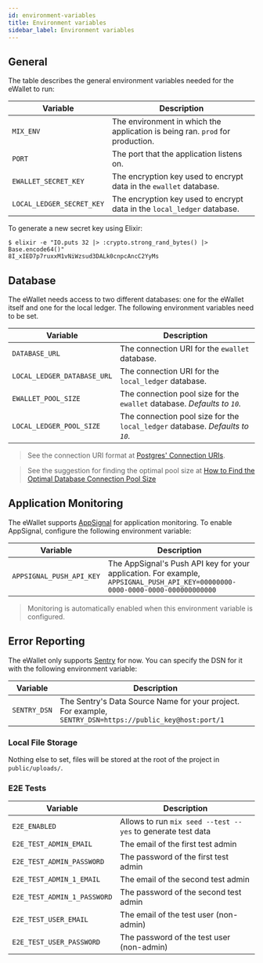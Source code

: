 ```yaml
---
id: environment-variables
title: Environment variables
sidebar_label: Environment variables
---
```



## General

The table describes the general environment variables needed for the eWallet to run:

| Variable  | Description   |
| ---       |   ---         |
| `MIX_ENV` | The environment in which the application is being ran. `prod` for production. |
| `PORT`    | The port that the application listens on. |
| `EWALLET_SECRET_KEY`      | The encryption key used to encrypt data in the `ewallet` database. |
| `LOCAL_LEDGER_SECRET_KEY` | The encryption key used to encrypt data in the `local_ledger` database. |



To generate a new secret key using Elixir:

```
$ elixir -e "IO.puts 32 |> :crypto.strong_rand_bytes() |> Base.encode64()"
8I_xIED7p7ruxxM1vNiWzsud3DALk0cnpcAncC2YyMs
```

## Database

The eWallet needs access to two different databases: one for the eWallet itself and one for the local ledger. The following environment variables need to be set.

| Variable  | Description   |
| ---       |   ---         |
| `DATABASE_URL` | The connection URI for the `ewallet` database. |
| `LOCAL_LEDGER_DATABASE_URL` | The connection URI for the `local_ledger` database. |
| `EWALLET_POOL_SIZE` | The connection pool size for the `ewallet` database. _Defaults to `10`._ |
| `LOCAL_LEDGER_POOL_SIZE` | The connection pool size for the `local_ledger` database. _Defaults to `10`._ |

> See the connection URI format at [Postgres' Connection URIs](https://www.postgresql.org/docs/current/libpq-connect.html#id-1.7.3.8.3.6).

> See the suggestion for finding the optimal pool size at [How to Find the Optimal Database Connection Pool Size](https://wiki.postgresql.org/wiki/Number_Of_Database_Connections#How_to_Find_the_Optimal_Database_Connection_Pool_Size)


## Application Monitoring

The eWallet supports [AppSignal](https://appsignal.com/) for application monitoring. To enable AppSignal, configure the following environment variable:

| Variable  | Description   |
| ---       |   ---         |
| `APPSIGNAL_PUSH_API_KEY` | The AppSignal's Push API key for your application. For example, `APPSIGNAL_PUSH_API_KEY=00000000-0000-0000-0000-000000000000` |

> Monitoring is automatically enabled when this environment variable is configured.

## Error Reporting

The eWallet only supports [Sentry](https://sentry.io/welcome/) for now. You can specify the DSN for it with the following environment variable:

| Variable  | Description   |
| ---       |   ---         |
| `SENTRY_DSN` | The Sentry's Data Source Name for your project. For example, `SENTRY_DSN=https://public_key@host:port/1` |


### Local File Storage

Nothing else to set, files will be stored at the root of the project in `public/uploads/`.

### E2E Tests

| Variable  | Description   |
| ---       |   ---         |
| `E2E_ENABLED` | Allows to run `mix seed --test --yes` to generate test data |
| `E2E_TEST_ADMIN_EMAIL` | The email of the first test admin |
| `E2E_TEST_ADMIN_PASSWORD` | The password of the first test admin |
| `E2E_TEST_ADMIN_1_EMAIL` |  The email of the second test admin |
| `E2E_TEST_ADMIN_1_PASSWORD` | The password of the second test admin |
| `E2E_TEST_USER_EMAIL` | The email of the test user (non-admin) |
| `E2E_TEST_USER_PASSWORD` | The password of the test user (non-admin) |